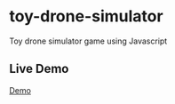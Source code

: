 # toy-drone-simulator
Toy drone simulator game using Javascript

## Live Demo
[Demo](https://amruta-mulik.github.io/toy-drone-simulator/)
